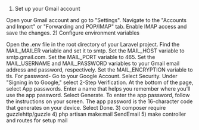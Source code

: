1) Set up your Gmail account

Open your Gmail account and go to "Settings".
Navigate to the "Accounts and Import" or "Forwarding and POP/IMAP" tab.
Enable IMAP access and save the changes.
2) Configure environment variables

Open the .env file in the root directory of your Laravel project.
Find the MAIL_MAILER variable and set it to smtp.
Set the MAIL_HOST variable to smtp.gmail.com.
Set the MAIL_PORT variable to 465.
Set the MAIL_USERNAME and MAIL_PASSWORD variables to your Gmail email address and password, respectively.
Set the MAIL_ENCRYPTION variable to tls.
For password-   Go to your Google Account.
                Select Security.
                Under "Signing in to Google," select 2-Step Verification.
                At the bottom of the page, select App passwords.
                Enter a name that helps you remember where you’ll use the app password.
                Select Generate.
                To enter the app password, follow the instructions on your screen. The app password is the 16-character code that generates on your device.
                Select Done.
3) composer require guzzlehttp/guzzle
4) php artisan make:mail SendEmail
5) make controller and routes for setup mail
